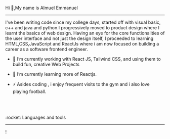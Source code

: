 Hi 👋,My name is AImuel Emmanuel

<hr>

I've been writing code since my college days, started off with visual basic, c++ and java and python.I progressively moved to product design where I learnt the basics of web design. Having an eye for the core functionalities of the user interface and not just the design itself, I proceeded to learning HTML,CSS,JavaScript and ReactJs where i am now focused on building a career as a software frontend engineer.


- 🔭 I’m currently working with React JS, Tailwind CSS, and using them to build fun, creative Web Projects

- 🌱 I’m currently learning more of Reactjs.

- ⚡ Asides coding , i enjoy frequent visits to the gym and i also love playing football.
<br>
<br>
<br>
:rocket: Languages and tools
<hr>

!
